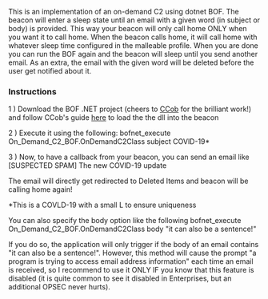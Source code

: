 This is an implementation of an on-demand C2 using dotnet BOF. The beacon will enter a sleep state until an email with a given word (in subject or body) is provided. This way your beacon will only call home ONLY when you want it to call home. When the beacon calls home, it will call home with whatever sleep time configured in the malleable profile. When you are done you can run the BOF again and the beacon will sleep until you send another email. As an extra, the email with the given word will be deleted before the user get notified about it.

### Instructions
1 ) Download the BOF .NET project (cheers to [CCob](https://twitter.com/_EthicalChaos_) for the brilliant work!) and follow CCob's guide [here](https://github.com/CCob/BOF.NET) to load the the dll into the beacon

2 ) Execute it using the following: bofnet_execute On_Demand_C2_BOF.OnDemandC2Class subject COVlD-19*

3 ) Now, to have a callback from your beacon, you can send an email like
[SUSPECTED SPAM] The new COVlD-19 update

The email will directly get redirected to Deleted Items and beacon will be calling home again! 

*This is a COVLD-19 with a small L to ensure uniqueness

You can also specify the body option like the following
bofnet_execute On_Demand_C2_BOF.OnDemandC2Class body "it can also be a sentence!"

If you do so, the application will only trigger if the body of an email contains "it can also be a sentence!". However, this method will cause the prompt "a program is trying to access email address information" each time an email is received, so I recommend to use it ONLY IF you know that this feature is disabled (it is quite common to see it disabled in Enterprises, but an additional OPSEC never hurts).
